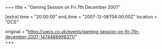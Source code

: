 +++
title = "Gaming Session on Fri 7th December 2007"

[extra]
time = "20:00:00"
end_time = "2007-12-08T04:00:00Z"
location = "DCS"

original = "https://uwcs.co.uk/events/gaming-session-on-fri-7th-december-2007-1474488999371/"    
+++



